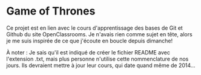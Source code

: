 # Game of Thrones
Ce projet est en lien avec le cours d'apprentissage des bases de Git et Github du site OpenClassrooms.
Je n'avais rien comme sujet en tête, alors je me suis inspirée de ce que j'écoute en boucle depuis dimanche!

À noter : Je sais qu'il est indiqué de créer le fichier README avec l'extension .txt, mais plus personne n'utilise cette nommenclature de nos jours. Ils devraient mettre à jour leur cours, qui date quand même de 2014...
